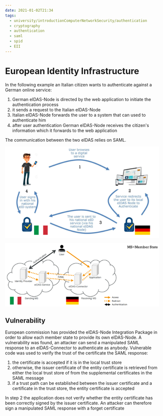 ```yaml
---
date: 2021-01-02T21:34
tags:
  - university/introductionComputerNetworkSecurity/authentication
  - cryptography
  - authentication
  - saml
  - spid
  - EII
---
```


# European Identity Infrastructure

In the following example an Italian citizen wants to authenticate against a German online service:

1. German eIDAS-Node is directed by the web application to initiate the authentication process
2. it sends a request to the Italian eIDAS-Node
3. Italian eIDAS-Node forwards the user to a system that can used to authenticate him
4. after user authentication German eIDAS-Node receives the citizen's information which it forwards to the web application

The communication between the two eIDAS relies on SAML.

![EID example](./static/eidExample.png)

![EID example 2](./static/eidExample2.png)

## Vulnerability
European commission has provided the eIDAS-Node Integration Package in order to allow each member state to provide its own eIDAS-Node. A vulnerability was found, an attacker can send a manipulated SAML response to an eIDAS-Connector to authenticate as anybody.
Vulnerable code was used to verify the trust of the certificate the SAML response:

1. the certificate is accepted if it is in the local trust store
2. otherwise, the issuer certificate of the entity certificate is retrieved from either the local trust store of from the supplemental certificates in the SAML message
3. if a trust path can be established between the issuer certificate and a certificate in the trust store, the entity certificate is accepted

In step 2 the application does not verify whether the entity certificate has been correctly signed by the issuer certificate. An attacker can therefore sign a manipulated SAML response with a forget certificate
